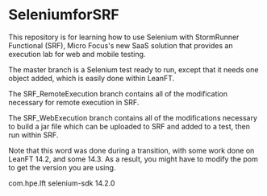 # SeleniumforSRF

This repository is for learning how to use Selenium with StormRunner Functional (SRF), 
Micro Focus's new SaaS solution that provides an execution lab for web and mobile testing.

The master branch is a Selenium test ready to run, except that it needs one object added, which
is easily done within LeanFT.

The SRF_RemoteExecution branch contains all of the modification necessary for remote execution in SRF.

The SRF_WebExecution branch contains all of the modifications necessary to build a jar file which
can be uploaded to SRF and added to a test, then run within SRF.

Note that this word was done during a transition, with some work done on LeanFT 14.2, and some 14.3. As a result, you might have to modify the pom to get the version you are using.

<dependency>
            <groupId>com.hpe.lft</groupId>
            <artifactId>selenium-sdk</artifactId>
            <version>14.2.0</version>
        </dependency>

